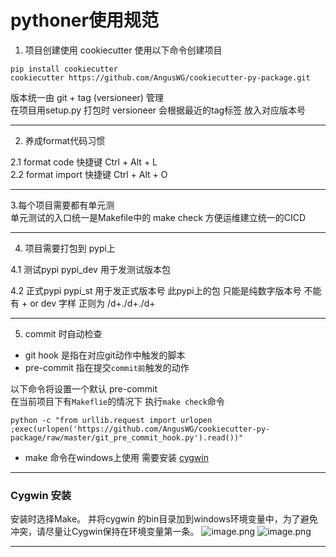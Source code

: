 # pythoner使用规范

1. 项目创建使用 cookiecutter 
使用以下命令创建项目
```
pip install cookiecutter 
cookiecutter https://github.com/AngusWG/cookiecutter-py-package.git
```
版本统一由 git + tag (versioneer) 管理   
在项目用setup.py 打包时  versioneer 会根据最近的tag标签 放入对应版本号

--- 

2. 养成format代码习惯

2.1 format code 快捷键 Ctrl + Alt + L  
2.2 format import 快捷键 Ctrl + Alt + O  

--- 

3.每个项目需要都有单元测  
单元测试的入口统一是Makefile中的 make check  方便运维建立统一的CICD

--- 

4. 项目需要打包到 pypi上

4.1 测试pypi pypi_dev 用于发测试版本包  
  
4.2 正式pypi pypi_st 用于发正式版本号 此pypi上的包  只能是纯数字版本号 不能有 + or dev 字样   正则为 /d+\./d+\./d+  


--- 

5. commit 时自动检查

* git hook 是指在对应git动作中触发的脚本
* pre-commit 指在提交`commit前`触发的动作

以下命令将设置一个默认 pre-commit    
在当前项目下有`Makeflie`的情况下 执行`make check`命令
```
python -c "from urllib.request import urlopen ;exec(urlopen('https://github.com/AngusWG/cookiecutter-py-package/raw/master/git_pre_commit_hook.py').read())"
```
* make 命令在windows上使用 需要安装 [cygwin](https://www.cygwin.com/)

--- 

### Cygwin 安装

安装时选择Make。
并将cygwin 的bin目录加到windows环境变量中，为了避免冲突，请尽量让Cygwin保持在环境变量第一条。
![image.png](https://upload-images.jianshu.io/upload_images/7485616-a7fd71a88a7f1ce0.png?imageMogr2/auto-orient/strip%7CimageView2/2/w/1240)
![image.png](https://upload-images.jianshu.io/upload_images/7485616-1fb3bba591efaf3c.png?imageMogr2/auto-orient/strip%7CimageView2/2/w/1240)

--- 
